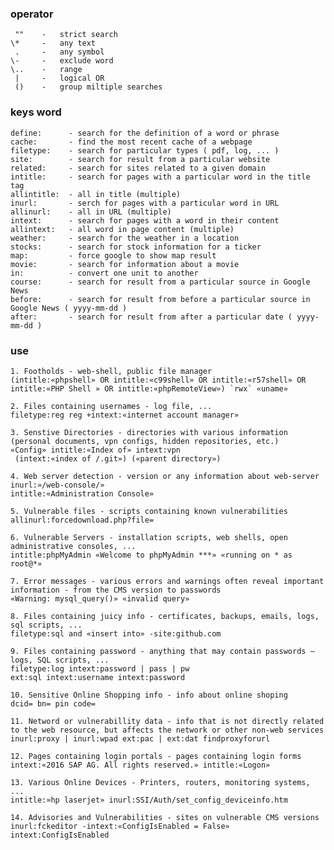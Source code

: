 
### operator
     ""    -   strict search             
    \*     -   any text                  
     .     -   any symbol                
    \-     -   exclude word              
    \..    -   range                     
     |     -   logical OR                
     ()    -   group miltiple searches   

### keys word
    define:      - search for the definition of a word or phrase
    cache:       - find the most recent cache of a webpage
    filetype:    - search for particular types ( pdf, log, ... )
    site:        - search for result from a particular website
    related:     - search for sites related to a given domain
    intitle:     - search for pages with a particular word in the title tag
    allintitle:  - all in title (multiple)
    inurl:       - serch for pages with a particular word in URL
    allinurl:    - all in URL (multiple)
    intext:      - search for pages with a word in their content
    allintext:   - all word in page content (multiple)
    weather:     - search for the weather in a location
    stocks:      - search for stock information for a ticker
    map:         - force google to show map result 
    movie:       - search for information about a movie 
    in:          - convert one unit to another
    course:      - search for result from a particular source in Google News
    before:      - search for result from before a particular source in Google News ( yyyy-mm-dd )
    after:       - search for result from after a particular date ( yyyy-mm-dd )

### use  
    1. Footholds - web-shell, public file manager 
    (intitle:«phpshell» OR intitle:«c99shell» OR intitle:«r57shell» OR intitle:«PHP Shell » OR intitle:«phpRemoteView») `rwx` «uname»

    2. Files containing usernames - log file, ... 
    filetype:reg reg +intext:«internet account manager»

    3. Senstive Directories - directories with various information (personal documents, vpn configs, hidden repositories, etc.)
    «Config» intitle:«Index of» intext:vpn
     (intext:«index of /.git») («parent directory»)

    4. Web server detection - version or any information about web-server 
    inurl:»/web-console/» 
    intitle:«Administration Console»

    5. Vulnerable files - scripts containing known vulnerabilities
    allinurl:forcedownload.php?file=

    6. Vulnerable Servers - installation scripts, web shells, open administrative consoles, ...
    intitle:phpMyAdmin «Welcome to phpMyAdmin ***» «running on * as root@*»

    7. Error messages - various errors and warnings often reveal important information - from the CMS version to passwords
    «Warning: mysql_query()» «invalid query»

    8. Files containing juicy info - certificates, backups, emails, logs, sql scripts, ...
    filetype:sql and «insert into» -site:github.com

    9. Files containing password - anything that may contain passwords – logs, SQL scripts, ...
    filetype:log intext:password | pass | pw
    ext:sql intext:username intext:password

    10. Sensitive Online Shopping info - info about online shoping
    dcid= bn= pin code=

    11. Netword or vulnerabillity data - info that is not directly related to the web resource, but affects the network or other non-web services
    inurl:proxy | inurl:wpad ext:pac | ext:dat findproxyforurl

    12. Pages containing login portals - pages containing login forms
    intext:«2016 SAP AG. All rights reserved.» intitle:«Logon»

    13. Various Online Devices - Printers, routers, monitoring systems, ...
    intitle:»hp laserjet» inurl:SSI/Auth/set_config_deviceinfo.htm

    14. Advisories and Vulnerabilities - sites on vulnerable CMS versions
    inurl:fckeditor -intext:«ConfigIsEnabled = False» intext:ConfigIsEnabled

